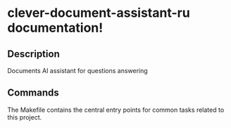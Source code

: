 # clever-document-assistant-ru documentation!

## Description

Documents AI assistant for questions answering 

## Commands

The Makefile contains the central entry points for common tasks related to this project.

